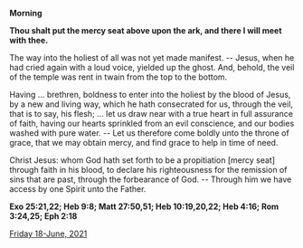 **Morning**

**Thou shalt put the mercy seat above upon the ark, and there I will meet with thee.**
 
The way into the holiest of all was not yet made manifest. -- Jesus, when he had cried again with a loud voice, yielded up the ghost. And, behold, the veil of the temple was rent in twain from the top to the bottom.
 
Having ... brethren, boldness to enter into the holiest by the blood of Jesus, by a new and living way, which he hath consecrated for us, through the veil, that is to say, his flesh; ... let us draw near with a true heart in full assurance of faith, having our hearts sprinkled from an evil conscience, and our bodies washed with pure water. -- Let us therefore come boldly unto the throne of grace, that we may obtain mercy, and find grace to help in time of need.
 
Christ Jesus: whom God hath set forth to be a propitiation [mercy seat] through faith in his blood, to declare his righteousness for the remission of sins that are past, through the forbearance of God. -- Through him we have access by one Spirit unto the Father.  

**Exo 25:21,22; Heb 9:8; Matt 27:50,51; Heb 10:19,20,22; Heb 4:16; Rom 3:24,25; Eph 2:18**

[Friday 18-June, 2021](https://t.me/daily_light)

